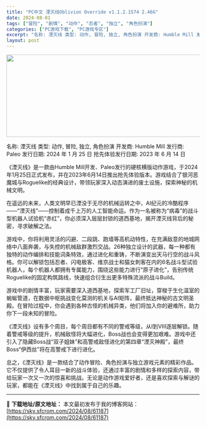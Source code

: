 ```yaml
---
title: "PC中文 湮灭线Oblivion Override v1.1.2.1574 2.46G"
date: 2024-08-01
tags: ["冒险", "剧情", "动作", "忍者", "独立", "角色扮演"]
categories: ["PC游戏下载", "PC游戏专区"]
excerpt: "名称: 湮灭线 类型: 动作, 冒险, 独立, 角色扮演 开发商: Humble Mill 发行商: Paleo 发行日期: 2024 年 1 月 25 日 抢先体验发行日期: 2023 年 6 月 14 日 《湮灭线》是一款由Humble Mill开发、Paleo发行的硬核横版动作游戏，于2024&hellip;"
layout: post
---
```


<img class="aligncenter size-full wp-image-61563" src="https://sky.sfcrom.com/wp-content/uploads/2024/08/2024080103302011.webp" alt="" width="660" height="215" />

名称: 湮灭线
类型: 动作, 冒险, 独立, 角色扮演
开发商: Humble Mill
发行商: Paleo
发行日期: 2024 年 1 月 25 日
抢先体验发行日期: 2023 年 6 月 14 日

《湮灭线》是一款由Humble Mill开发、Paleo发行的硬核横版动作游戏，于2024年1月25日正式发布，并在2023年6月14日推出抢先体验版本。游戏结合了银河恶魔城与Roguelike的经典设计，带领玩家深入动态演进的废土设施，探索神秘的机械文明。

在遥远的未来，人类文明早已湮没于无尽的机械运转之中，AI纪元的冷酷程序——“湮灭线”——控制着成千上万的人工智能命运。作为一名被称为“病毒”的战斗型机器人试验机“赤红”，你必须深入层层封锁的道西基地，揭开湮灭线背后的秘密，寻求破解之法。

游戏中，你将利用灵活的闪避、二段跳、跑墙等高机动特性，在充满敌意的地城网络中八面奔袭，与失控的机械敌群激烈交战。26种独立设计的武器，每一种都有独特的动作编排和技能词条特效，通过进化和重铸，不断演变出天马行空的战斗风格。你可以解锁包括忍者、闪电极客、维京战士和猫女刺客在内的6名战斗型试验机器人，每个机器人都拥有专属能力，围绕这些能力进行“原子进化”，告别传统Roguelike的固定构筑路线，快速组合衍生出更多特殊流派的战斗Build。

游戏中的剧情丰富，玩家需要深入道西基地，探索军工厂旧址，穿梭于生化温室的蜿蜒管道，在数据中枢挑战变化莫测的机关与AI矩阵，最终抵达神秘的古文明圣殿。在冒险过程中，你会遇到各种古怪的机械异类，他们将加入你的避难所，助力你下一段未知的冒险。

《湮灭线》设有多个周目，每个周目都有不同的警戒等级，从Ⅰ到Ⅷ逐层解锁。随着警戒等级的提升，机械敌怪将大幅进化，Boss战也会变得更加艰难。游戏中还引入了隐藏Boss战“双子姐妹”和高警戒敌怪进化的第四章“湮灭神殿”，最终Boss“伊西丝”将在高警戒下进行进化。

总之，《湮灭线》是一款结合了动作冒险、角色扮演与独立游戏元素的精彩作品。它不仅提供了令人耳目一新的战斗体验，还通过丰富的剧情和多样的探索内容，带给玩家一次又一次的惊喜和挑战。无论是动作游戏爱好者，还是喜欢探索与解谜的玩家，都能在《湮灭线》中找到属于自己的乐趣。

---
📖 **下载地址/原文地址：** 本文最初发布于我的博客网站：[https://sky.sfcrom.com/2024/08/61187](https://sky.sfcrom.com/2024/08/61187)
